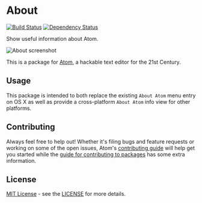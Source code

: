 # About

[![Build Status](https://travis-ci.org/mnquintana/atom-about.svg?branch=master)](https://travis-ci.org/mnquintana/atom-about)
[![Dependency Status](https://david-dm.org/mnquintana/atom-about.svg)](https://david-dm.org/mnquintana/atom-about)

Show useful information about Atom.

![About screenshot](https://raw.githubusercontent.com/mnquintana/atom-about/master/resources/about-atom.png)

This is a package for [Atom](https://atom.io), a hackable text editor for the 21st Century.

## Usage

This package is intended to both replace the existing `About Atom` menu entry on OS X as well as provide a cross-platform `About Atom` info view for other platforms.

## Contributing
Always feel free to help out!  Whether it's filing bugs and feature requests
or working on some of the open issues, Atom's [contributing guide](https://github.com/atom/atom/blob/master/CONTRIBUTING.md)
will help get you started while the [guide for contributing to packages](https://github.com/atom/atom/blob/master/docs/contributing-to-packages.md)
has some extra information.

## License

[MIT License](http://opensource.org/licenses/MIT) - see the [LICENSE](https://github.com/mnquintana/atom-about/blob/master/LICENSE.md) for more details.
